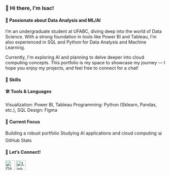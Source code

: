 ### 👋 Hi there, I'm Isac!
#### 🎯 Passionate about Data Analysis and ML/AI
I’m an undergraduate student at UFABC, diving deep into the world of Data Science. With a strong foundation in tools like Power BI and Tableau, I’m also experienced in SQL and Python for Data Analysis and Machine Learning.

Currently, I'm exploring AI and planning to delve deeper into cloud computing concepts. This portfolio is my space to showcase my journey — I hope you enjoy my projects, and feel free to connect for a chat!

#### 🌟 Skills
#### 🛠 Tools & Languages

Visualization: Power BI, Tableau
Programming: Python (Sklearn, Pandas, etc.), SQL
Design: Figma

#### 🌱 Current Focus
Building a robust portfolio
Studying AI applications and cloud computing
📊 GitHub Stats

#### 🤝 Let’s Connect!
<img src='https://cdn.jsdelivr.net/npm/simple-icons@3.0.1/icons/github.svg' alt='GitHub' height='30'>
<img src='https://cdn.jsdelivr.net/npm/simple-icons@3.0.1/icons/linkedin.svg' alt='LinkedIn' height='30'>





